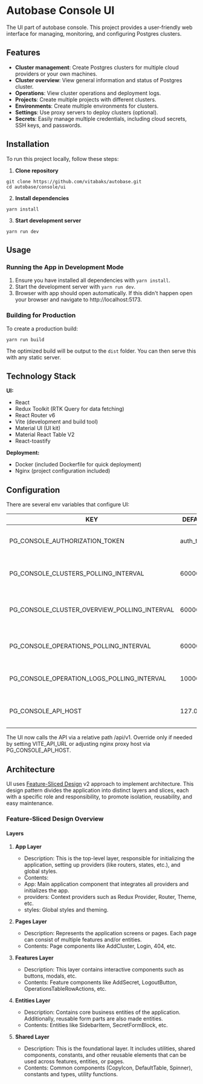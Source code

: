 # Autobase Console UI

The UI part of autobase console. This project provides a user-friendly web interface for managing, monitoring, and configuring Postgres clusters.

## Features

- **Cluster management**: Create Postgres clusters for multiple cloud providers or your own machines.
- **Cluster overview**: View general information and status of Postgres cluster.
- **Operations**: View cluster operations and deployment logs.
- **Projects**: Create multiple projects with different clusters.
- **Environments**: Create multiple environments for clusters.
- **Settings**: Use proxy servers to deploy clusters (optional).
- **Secrets**: Easily manage multiple credentials, including cloud secrets, SSH keys, and passwords.

## Installation

To run this project locally, follow these steps:

1. **Clone repository**

```
git clone https://github.com/vitabaks/autobase.git
cd autobase/console/ui
```

2. **Install dependencies**

```yarn install```

3. **Start development server**

```yarn run dev```

## Usage

### Running the App in Development Mode

1. Ensure you have installed all dependencies with ```yarn install```.
2. Start the development server with ```yarn run dev```.
3. Browser with app should open automatically. If this didn't happen open your browser and navigate
   to http://localhost:5173.

### Building for Production

To create a production build:

```yarn run build```

The optimized build will be output to the `dist` folder. You can then serve this with any static server.

## Technology Stack

**UI:**

- React
- Redux Toolkit (RTK Query for data fetching)
- React Router v6
- Vite (development and build tool)
- Material UI (UI kit)
- Material React Table V2
- React-toastify

**Deployment:**

- Docker (included Dockerfile for quick deployment)
- Nginx (project configuration included)

## Configuration

There are several env variables that configure UI:

| KEY                                          | DEFAULT                      | DESCRIPTION                                                 |
|----------------------------------------------|------------------------------|-------------------------------------------------------------|
| PG_CONSOLE_AUTHORIZATION_TOKEN               | auth_token                   | Reference auth token that will be used for login.           |
| PG_CONSOLE_CLUSTERS_POLLING_INTERVAL         | 60000                        | Clusters table refresh interval in milliseconds.            |
| PG_CONSOLE_CLUSTER_OVERVIEW_POLLING_INTERVAL | 60000                        | Cluster overview refresh interval in milliseconds.          |
| PG_CONSOLE_OPERATIONS_POLLING_INTERVAL       | 60000                        | Operations table refresh interval in milliseconds.          |
| PG_CONSOLE_OPERATION_LOGS_POLLING_INTERVAL   | 10000                        | Operation logs refresh interval in milliseconds.            |
| PG_CONSOLE_API_HOST                          | 127.0.0.1                    | Backend API address used by nginx reverse proxy.            |

The UI now calls the API via a relative path /api/v1. Override only if needed by setting VITE_API_URL or adjusting nginx proxy host via PG_CONSOLE_API_HOST.

## Architecture

UI uses [Feature-Sliced Design](https://feature-sliced.design/) v2 approach to implement architecture.
This design pattern divides the application into distinct layers and slices, each with a specific role and
responsibility, to promote isolation, reusability, and easy maintenance.

### Feature-Sliced Design Overview

#### Layers

1. **App Layer**

   - Description: This is the top-level layer, responsible for initializing the application, setting up providers (like
     routers, states, etc.), and global styles.
   - Contents:
   - App: Main application component that integrates all providers and initializes the app.
   - providers: Context providers such as Redux Provider, Router, Theme, etc.
   - styles: Global styles and theming.

2. **Pages Layer**

   - Description: Represents the application screens or pages. Each page can consist of multiple features and/or entities.
   - Contents: Page components like AddCluster, Login, 404, etc.

3. **Features Layer**

   - Description: This layer contains interactive components such as buttons, modals, etc.
   - Contents: Feature components like AddSecret, LogoutButton, OperationsTableRowActions, etc.

4. **Entities Layer**

   - Description: Contains core business entities of the application. Additionally, reusable form parts are also made
     entities.
   - Contents: Entities like SidebarItem, SecretFormBlock, etc.

5. **Shared Layer**

   - Description: This is the foundational layer. It includes utilities, shared components, constants, and other reusable
     elements that can be used across features, entities, or pages.
   - Contents: Common components (CopyIcon, DefaultTable, Spinner), constants and types, utility functions.
